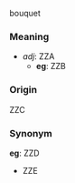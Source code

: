 bouquet
### Meaning
+ _adj_: ZZA
	+ __eg__: ZZB

### Origin

ZZC

### Synonym

__eg__: ZZD

+ ZZE


